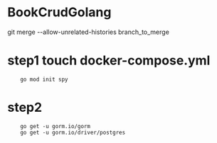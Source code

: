# BookCrudGolang

git merge --allow-unrelated-histories branch_to_merge

# step1 touch docker-compose.yml

        go mod init spy
# step2
        go get -u gorm.io/gorm
        go get -u gorm.io/driver/postgres